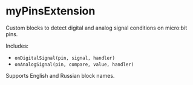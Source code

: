 # myPinsExtension

Custom blocks to detect digital and analog signal conditions on micro:bit pins.

Includes:

- `onDigitalSignal(pin, signal, handler)`
- `onAnalogSignal(pin, compare, value, handler)`

Supports English and Russian block names.